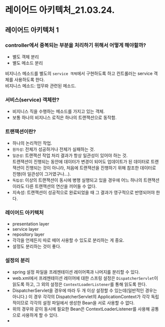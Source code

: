 # 레이어드 아키텍처_21.03.24.

## 레이어드 아키텍처 1

### controller에서 중복되는 부분을 처리하기 위해서 어떻게 해야할까?   
- 별도 객체 분리
- 별도 메소드 분리

비지니스 메소드를 별도의 `service 객체`에서 구현하도록 하고 컨트롤러는 service 객체를 사용하도록 한다.   
비지니스 메소드: 업무롸 관련된 메소드.

### 서비스(service) 객체란?
- 비지니스 직을 수행하는 메소드를 가지고 있는 객체.
- 보통 하나의 비지니스 로직은 하나의 트랜잭션으로 동작함.

### 트랜잭션이란?
- 하나의 논리적인 작업.
- `원자성`: 전체가 성공하거나 전체가 실패하는 것.
- `일관성`: 트랜잭션 작업 처리 결과가 항상 일관성이 있어야 하는 것.   
트랜잭션이 진행되는 동안에 데이터가 변경이 되어도 업데이트가 된 데이터로 트랜잭션이 진행되는 것이 아니라, 
처음에 트랜잭션을 진행하기 위해 참조한 데이터로 진행(아 일관성이 그거였구나...).
- `독립성`: 이상의 트랜잭션이 동시에 병행 실행되고 있을 경우에 어느 하나의 트랜잭션이라도 다른 트랜잭션의 연산을 끼어들 수 없다.
-  지속성: 트랜잭션이 성공적으로 완료되었을 때 그 결과가 영구적으로 반영되어야 한다.

### 레이어드 아키텍처
- presentation layer
- service layer
- repository layer
- 각각을 언제든지 따로 떼어 사용할 수 있도로 분리하는 게 중요.
- 설정도 분리하는 것이 좋다.

### 설정의 분리
- spring 설정 파일을 프레젠테이션 레이어쪽과 나머지를 분리할 수 있다.
- web.xml에서 프레젠테이션 레이어에 대한 스프링 설정은 `DispatcherServlet`이 읽도록 하고, 그 외의 설정은 `ContextLoaderListener`를 통해 읽도록 한다.
- DispatcherServlet을 경우에 따라 두 개 이상 설정할 수 있는데(일반적인 경우는 아니다.) 이 경우 각각의 DispatcherServlet의 ApplicationContext가 각각 독립적이므로 각각의 설정 파일에서 생성한 Bean을 서로 사용할 수 없다. 
- 위의 경우와 같이 동시에 필요한 Bean은 ContextLoaderListener를 사용해 공통으로 사용하게 할 수 있다.
- 
